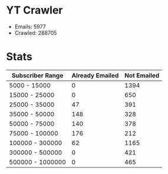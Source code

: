 # YT Crawler
- Emails: 5977
- Crawled: 288705

# Stats
| Subscriber Range  | Already Emailed | Not Emailed |
|-------|-------|-------|
| 5000 - 15000 | 0 | 1394 |
| 15000 - 25000 | 0 | 650 |
| 25000 - 35000 | 47 | 391 |
| 35000 - 50000 | 148 | 328 |
| 50000 - 75000 | 140 | 378 |
| 75000 - 100000 | 176 | 212 |
| 100000 - 300000 | 62 | 1165 |
| 300000 - 500000 | 0 | 421 |
| 500000 - 1000000 | 0 | 465 |
